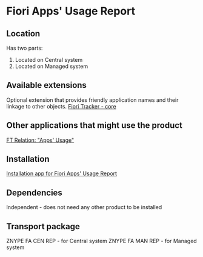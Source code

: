# Fiori Apps' Usage Report

## Location
Has two parts:
1. Located on Central system
2. Located on Managed system

## Available extensions
Optional extension that provides friendly application names and their linkage to other objects.
[Fiori Tracker - core](ft-core.md)

## Other applications that might use the product
[FT Relation: "Apps' Usage"](ft-rel-appsusage.md)

## Installation
[Installation app for Fiori Apps' Usage Report](in-fa.md)

## Dependencies
Independent - does not need any other product to be installed

## Transport package
ZNYPE FA CEN REP - for Central system
ZNYPE FA MAN REP - for Managed system



